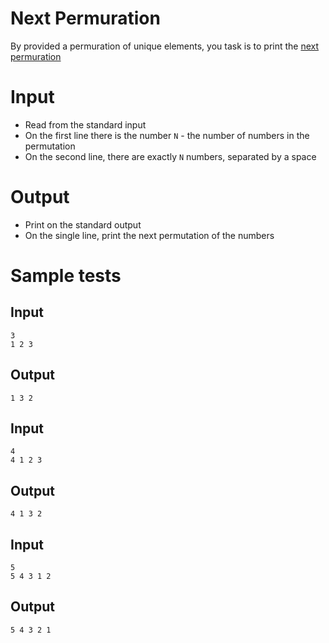 # Next Permuration

By provided a permuration of unique elements, you task is to print the <a href="https://en.wikipedia.org/wiki/Permutation#Generation_in_lexicographic_order">next permuration</a>


# Input

- Read from the standard input
- On the first line there is the number `N` - the number of numbers in the permutation
- On the second line, there are exactly `N` numbers, separated by a space

# Output

- Print on the standard output
- On the single line, print the next permutation of the numbers

# Sample tests


## Input


```
3
1 2 3
```

## Output

```
1 3 2
```


## Input

```
4
4 1 2 3
```

## Output

```
4 1 3 2
```

## Input

```
5
5 4 3 1 2
```

## Output

```
5 4 3 2 1
```

